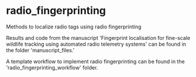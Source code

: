 # radio_fingerprinting
Methods to localize radio tags using radio fingerprinting

Results and code from the manuscript 'Fingerprint localisation for fine-scale wildlife tracking using automated radio telemetry systems' can be found in the folder 'manuscript_files.'

A template workflow to implement radio fingerprinting can be found in the 'radio_fingerprinting_workflow' folder.
